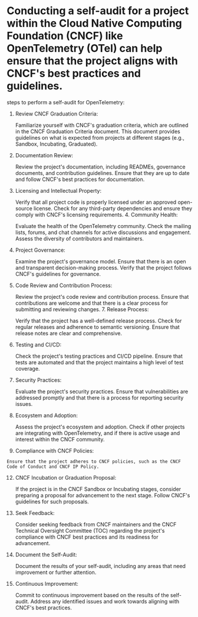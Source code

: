 # Conducting a self-audit for a project within the Cloud Native Computing Foundation (CNCF) like OpenTelemetry (OTel) can help ensure that the project aligns with CNCF's best practices and guidelines. 
 steps to perform a self-audit for OpenTelemetry:

1. Review CNCF Graduation Criteria:

    Familiarize yourself with CNCF's graduation criteria, which are outlined in the CNCF Graduation Criteria document. This document provides guidelines on what is expected from projects at different stages (e.g., Sandbox, Incubating, Graduated).

2. Documentation Review:

    Review the project's documentation, including READMEs, governance documents, and contribution guidelines. Ensure that they are up to date and follow CNCF's best practices for documentation.

3. Licensing and Intellectual Property:

    Verify that all project code is properly licensed under an approved open-source license. Check for any third-party dependencies and ensure they comply with CNCF's licensing requirements.
   4. Community Health:

    Evaluate the health of the OpenTelemetry community. Check the mailing lists, forums, and chat channels for active discussions and engagement. Assess the diversity of contributors and maintainers.

5. Project Governance:

    Examine the project's governance model. Ensure that there is an open and transparent decision-making process. Verify that the project follows CNCF's guidelines for governance.

6. Code Review and Contribution Process:

    Review the project's code review and contribution process. Ensure that contributions are welcome and that there is a clear process for submitting and reviewing changes.
   7. Release Process:

    Verify that the project has a well-defined release process. Check for regular releases and adherence to semantic versioning. Ensure that release notes are clear and comprehensive.

8. Testing and CI/CD:

    Check the project's testing practices and CI/CD pipeline. Ensure that tests are automated and that the project maintains a high level of test coverage.

9. Security Practices:

    Evaluate the project's security practices. Ensure that vulnerabilities are addressed promptly and that there is a process for reporting security issues.

10. Ecosystem and Adoption:

    Assess the project's ecosystem and adoption. Check if other projects are integrating with OpenTelemetry, and if there is active usage and interest within the CNCF community.
   11. Compliance with CNCF Policies:

    Ensure that the project adheres to CNCF policies, such as the CNCF Code of Conduct and CNCF IP Policy.

12. CNCF Incubation or Graduation Proposal:

    If the project is in the CNCF Sandbox or Incubating stages, consider preparing a proposal for advancement to the next stage. Follow CNCF's guidelines for such proposals.

13. Seek Feedback:

    Consider seeking feedback from CNCF maintainers and the CNCF Technical Oversight Committee (TOC) regarding the project's compliance with CNCF best practices and its readiness for advancement.
14. Document the Self-Audit:

    Document the results of your self-audit, including any areas that need improvement or further attention.

15. Continuous Improvement:

    Commit to continuous improvement based on the results of the self-audit. Address any identified issues and work towards aligning with CNCF's best practices.
